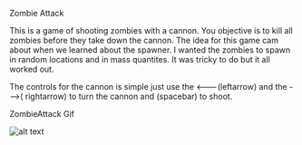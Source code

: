 Zombie Attack

This is a game of shooting zombies with a cannon. You objective is to kill all zombies before they take down the cannon.
The idea for this game cam about when we learned about the spawner. I wanted the zombies to spawn in random locations and in mass
quantites. It was tricky to do but it all worked out. 

The controls for the cannon is simple just use the  <---(leftarrow) and the --->(
rightarrow) to turn the cannon and (spacebar) to shoot.

ZombieAttack Gif

![alt text](https://github.com/imsd/Jason-Bollers/blob/master/Assignment/ZombieAttack.gif "ZombieAttack Gif")
